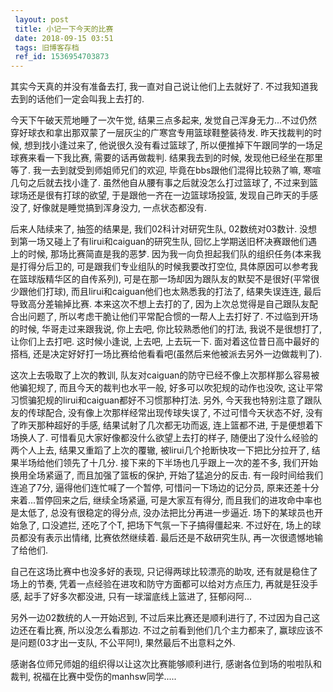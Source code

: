 ```yaml
---
 layout: post
 title: 小记一下今天的比赛
 date: 2018-09-15 03:51
 tags: 旧博客存档
 ref_id: 1536954703873
---
```

其实今天真的并没有准备去打, 我一直对自己说让他们上去就好了. 不过我知道我去到的话他们一定会叫我上去打的.



今天下午破天荒地睡了一次午觉, 结果三点多起来, 发觉自己浑身无力...不过仍然穿好球衣和拿出那双蒙了一层灰尘的广寒宫专用篮球鞋整装待发.
昨天找裁判的时候, 想到找小逢过来了, 他说很久没有看过篮球了, 所以便推掉下午跟同学的一场足球赛来看一下我比赛, 需要的话再做裁判. 结果我去到的时候,
发现他已经坐在那里等了. 我一去到就受到师姐师兄们的欢迎, 毕竟在bbs跟他们混得比较熟了嘛, 寒喧几句之后就去找小逢了.
虽然他自从腰有事之后就没怎么打过篮球了, 不过来到篮球场还是很有打球的欲望, 于是跟他一齐在一边篮球场投篮, 发现自己昨天的手感没了,
好像就是睡觉搞到浑身没力, 一点状态都没有.



后来人陆续来了, 抽签的结果是, 我们02科计对研究生队, 02数统对03数计. 没想到第一场又碰上了有lirui和caiguan的研究生队,
回忆上学期送旧杯决赛跟他们遇上的时候, 那场比赛简直是我的恶梦. 因为我一向负担起我们队的组织任务(本来我是打得分后卫的,
可是跟我们专业组队的时候我要改打空位, 具体原因可以参考我在篮球版精华区的自传系列), 可是在那一场却因为跟队友的默契不是很好(平常很少跟他们打球),
而且lirui和caiguan他们也太熟悉我的打法了, 结果失误连连, 最后导致高分差输掉比赛. 本来这次不想上去打的了,
因为上次总觉得是自己跟队友配合出问题了, 所以考虑干脆让他们平常配合惯的一帮人上去打好了. 不过临到开场的时候, 华哥走过来跟我说, 你上去吧,
你比较熟悉他们的打法, 我说不是很想打了, 让你们上去打吧. 这时候小逢说, 上去吧, 上去玩一下. 面对着这位昔日高中最好的搭档,
还是决定好好打一场比赛给他看看吧(虽然后来他被派去另外一边做裁判了).



这次上去吸取了上次的教训, 队友对caiguan的防守已经不像上次那样那么容易被他骗犯规了, 而且今天的裁判也水平一般, 好多可以吹犯规的动作也没吹,
这让平常习惯骗犯规的lirui和caiguan都好不习惯那种打法. 另外, 今天我也特别注意了跟队友的传球配合, 没有像上次那样经常出现传球失误了,
不过可惜今天状态不好, 没有了昨天那种超好的手感, 结果试射了几次都无功而返, 连上篮都不进, 于是便想着下场换人了.
可惜看见大家好像都没什么欲望上去打的样子, 随便出了没什么经验的两个人上去, 结果又重蹈了上次的覆辙, 被lirui几个抢断快攻一下把比分拉开了,
结果半场给他们领先了十几分. 接下来的下半场也几乎跟上一次的差不多, 我们开始换用全场紧逼了, 而且加强了篮板的保护, 开始了猛追分的反击.
有一段时间给我们连追了7分, 逼得他们连忙喊了一个暂停, 可惜问一下场边的记分员, 原来还差十分来着...暂停回来之后, 继续全场紧逼, 可是大家互有得分,
而且我们的进攻命中率也是太低了, 总没有很稳定的得分点, 没办法把比分再进一步逼近. 场下的某球员也开始急了, 口没遮拦, 还吃了个T,
把场下气氛一下子搞得僵起来. 不过好在, 场上的球员都没有表示出情绪, 比赛依然继续着. 最后还是不敌研究生队, 再一次很遗憾地输了给他们.



自己在这场比赛中也没多好的表现, 只记得两球比较漂亮的助攻, 还有就是稳住了场上的节奏, 凭着一点经验在进攻和防守方面都可以给对方点压力, 再就是狂没手感,
起手了好多次都没进, 只有一球溜底线上篮进了, 狂郁闷阿...



另外一边02数统的人一开始迟到, 不过后来比赛还是顺利进行了, 不过因为自己这边还在看比赛, 所以没怎么看那边. 不过之前看到他们几个主力都来了,
赢球应该不是问题(03才出一支队, 不公平阿!), 果然最后不出意料之外.



感谢各位师兄师姐的组织得以让这次比赛能够顺利进行, 感谢各位到场的啦啦队和裁判, 祝福在比赛中受伤的manhsw同学.....

